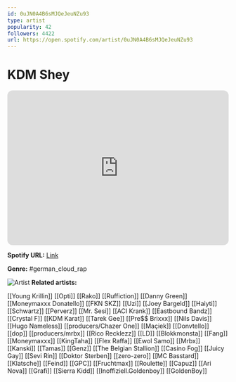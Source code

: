 ```yaml
---
id: 0uJN0A4B6sMJQeJeuNZu93
type: artist
popularity: 42
followers: 4422
url: https://open.spotify.com/artist/0uJN0A4B6sMJQeJeuNZu93
---
```

# KDM Shey

<iframe style="border-radius:12px" src="https://open.spotify.com/embed/artist/0uJN0A4B6sMJQeJeuNZu93" width="100%" height="352" frameBorder="0" allowfullscreen="" allow="autoplay; clipboard-write; encrypted-media; fullscreen; picture-in-picture" loading="lazy"></iframe>

**Spotify URL:** [Link](https://open.spotify.com/artist/0uJN0A4B6sMJQeJeuNZu93)

**Genre:**  #german_cloud_rap

![Artist](https://i.scdn.co/image/ab6761610000e5ebd4fb5755313d191df727b594)
**Related artists:**

[[Young Krillin]]
[[Opti]]
[[Rako]]
[[Ruffiction]]
[[Danny Green]]
[[Moneymaxxx Donatello]]
[[FKN SKZ]]
[[Uzi]]
[[Joey Bargeld]]
[[Haiyti]]
[[Schwartz]]
[[Perverz]]
[[Mr. Sesi]]
[[ACI Krank]]
[[Eastbound Bandz]]
[[Crystal F]]
[[KDM Karat]]
[[Tarek Gee]]
[[Pre$$ Brixxx]]
[[Nils Davis]]
[[Hugo Nameless]]
[[producers/Chazer One]]
[[Maçiek]]
[[Donvtello]]
[[dop]]
[[producers/mrbx]]
[[Rico Recklezz]]
[[LD]]
[[Blokkmonsta]]
[[Fang]]
[[Moneymaxxx]]
[[KingTaha]]
[[Flex Raffa]]
[[Ewol Samo]]
[[Mrbx]]
[[Kanski]]
[[Tamas]]
[[Genz]]
[[The Belgian Stallion]]
[[Casino Fog]]
[[Juicy Gay]]
[[Sevi Rin]]
[[Doktor Sterben]]
[[zero-zero]]
[[MC Basstard]]
[[Klatsche]]
[[Feind]]
[[GPC]]
[[Fruchtmax]]
[[Roulette]]
[[Capuz]]
[[Ari Nova]]
[[Grafi]]
[[Sierra Kidd]]
[[Inoffiziell.Goldenboy]]
[[GoldenBoy]]
